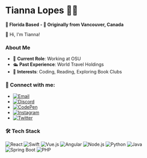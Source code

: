 # Tianna Lopes 🌴🍁

**🌴 Florida Based - 🍁 Originally from Vancouver, Canada**

👋 Hi, I'm Tianna!

### About Me
- 🏢 **Current Role**: Working at OSU
- 🛳 **Past Experience**: World Travel Holdings
- 📖 **Interests**: Coding, Reading, Exploring Book Clubs

### 🤝 Connect with me:
- [![Email](https://img.shields.io/badge/Email-D14836?style=for-the-badge&logo=gmail&logoColor=white)](mailto:tiannaalinalopes@gmail.com)
- [![Discord](https://img.shields.io/badge/Discord-7289DA?style=for-the-badge&logo=discord&logoColor=white)](alinap_78524)
- [![CodePen](https://img.shields.io/badge/CodePen-000000?style=for-the-badge&logo=codepen&logoColor=white)]([Your-CodePen-Link](https://codepen.io/tiannalopes))
- [![Instagram](https://img.shields.io/badge/Instagram-E4405F?style=for-the-badge&logo=instagram&logoColor=white)]([Your-Instagram-Link](https://www.instagram.com/tiannalopes_/))
- [![Twitter](https://img.shields.io/badge/Twitter-1DA1F2?style=for-the-badge&logo=twitter&logoColor=white)](https://twitter.com/LopesTianna)

### 🛠 Tech Stack
![React](https://img.shields.io/badge/React-20232A?style=for-the-badge&logo=react&logoColor=61DAFB)
 ![Swift](https://img.shields.io/badge/Swift-FA7343?style=for-the-badge&logo=swift&logoColor=white)
 ![Vue.js](https://img.shields.io/badge/Vue.js-35495E?style=for-the-badge&logo=vue.js&logoColor=4FC08D)
 ![Angular](https://img.shields.io/badge/Angular-DD0031?style=for-the-badge&logo=angular&logoColor=white)
 ![Node.js](https://img.shields.io/badge/Node.js-43853D?style=for-the-badge&logo=node-dot-js&logoColor=white)
 ![Python](https://img.shields.io/badge/Python-3776AB?style=for-the-badge&logo=python&logoColor=white)
 ![Java](https://img.shields.io/badge/Java-007396?style=for-the-badge&logo=java&logoColor=white)
 ![Spring Boot](https://img.shields.io/badge/Spring_Boot-6DB33F?style=for-the-badge&logo=spring-boot&logoColor=white)
 ![PHP](https://img.shields.io/badge/PHP-777BB4?style=for-the-badge&logo=php&logoColor=white)
